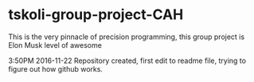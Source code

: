 # tskoli-group-project-CAH
This is the very pinnacle of precision programming, this group project is Elon Musk level of awesome

3:50PM 2016-11-22 
Repository created, first edit to readme file, trying to figure out how github works.
